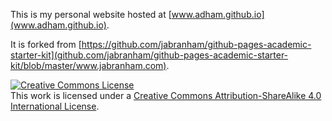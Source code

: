 This is my personal website hosted at [www.adham.github.io](www.adham.github.io). 


It is forked from [https://github.com/jabranham/github-pages-academic-starter-kit](github.com/jabranham/github-pages-academic-starter-kit/blob/master/www.jabranham.com).


<a rel="license" href="http://creativecommons.org/licenses/by-sa/4.0/"><img alt="Creative Commons License" style="border-width:0" src="https://i.creativecommons.org/l/by-sa/4.0/80x15.png" /></a><br />This work is licensed under a <a rel="license" href="http://creativecommons.org/licenses/by-sa/4.0/">Creative Commons Attribution-ShareAlike 4.0 International License</a>.
